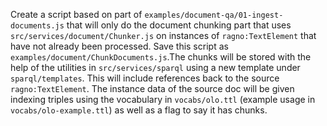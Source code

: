 Create a script based on part of `examples/document-qa/01-ingest-documents.js` that will only do the document chunking part that uses `src/services/document/Chunker.js` on instances of `ragno:TextElement` that have not already been processed. Save this script as `examples/document/ChunkDocuments.js`.The chunks will be stored with the help of the utilities in `src/services/sparql` using a new template under `sparql/templates`. This will include references back to the source `ragno:TextElement`. The instance data of the source doc will be given indexing triples using the vocabulary in `vocabs/olo.ttl` (example usage in `vocabs/olo-example.ttl`) as well as a flag to say it has chunks.

